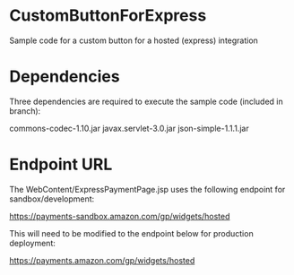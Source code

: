 # CustomButtonForExpress
Sample code for a custom button for a hosted (express) integration

# Dependencies
Three dependencies are required to execute the sample code (included in branch):

commons-codec-1.10.jar
javax.servlet-3.0.jar
json-simple-1.1.1.jar


# Endpoint URL
The WebContent/ExpressPaymentPage.jsp uses the following endpoint for sandbox/development:

https://payments-sandbox.amazon.com/gp/widgets/hosted


This will need to be modified to the endpoint below for production deployment:

https://payments.amazon.com/gp/widgets/hosted
